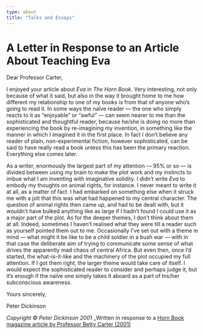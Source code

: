 ```yaml
---
type: about
title: "Talks and Essays"
---
```


A Letter in Response to an Article About Teaching Eva
=====================================================

Dear Professor Carter,

I enjoyed your article about _Eva_ in _The Horn Book_. Very interesting, not only because of what it said, but also in the way it brought home to me how different my relationship to one of my books is from that of anyone who’s going to read it. In some ways the naïve reader — the one who simply reacts to it as “enjoyable” or “awful” — can seem nearer to me than the sophisticated and thoughtful reader, because he/she is doing no more than experiencing the book by re-imagining my invention, in something like the manner in which I imagined it in the first place. In fact I don’t believe any reader of plain, non-experimental fiction, however sophisticated, can be said to have really read a book unless this has been the primary reaction. Everything else comes later.

As a writer, enormously the largest part of my attention — 95% or so — is divided between using my brain to make the plot work and my instincts to imbue what I am inventing with imaginative solidity. I didn’t write _Eva_ to embody my thoughts on animal rights, for instance. I never meant to write it at all, as a matter of fact. I had embarked on something else when it struck me with a jolt that this was what had happened to my central character. The question of animal rights then came up, and had to be dealt with, but it wouldn’t have bulked anything like as large if I hadn’t found I could use it as a major part of the plot. As for the deeper themes, I don’t think about them at all. Indeed, sometimes I haven’t realised what they were till a reader such as yourself pointed them out to me. Occasionally I’ve set out with a theme in mind — what might it be like to be a child soldier in a bush war — with in that case the deliberate aim of trying to communicate some sense of what drives the apparently mad chaos of central Africa. But even then, once I’d started, the what-is-it-like and the machinery of the plot occupied my full attention. If I got them right, the larger theme would take care of itself. I would expect the sophisticated reader to consider and perhaps judge it, but it’s enough if the naïve one simply takes it aboard as a part of his/her subconscious awareness.

Yours sincerely,

Peter Dickinson

_Copyright © Peter Dickinson 2001_
_Written in response to a [Horn Book magazine article by Professor Betty Carter (2001)](http://web.archive.org/web/20150127091321/http://archive.hbook.com:80/magazine/articles/2001/sep01_carter.asp)
